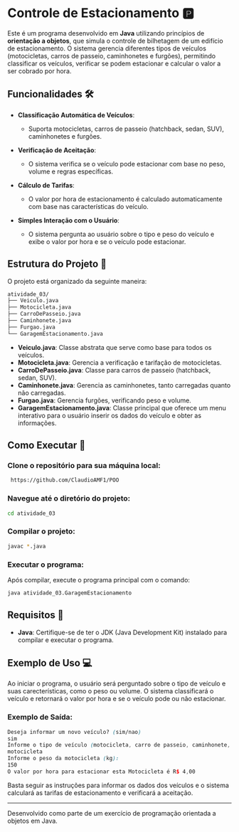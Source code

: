 # Controle de Estacionamento 🅿️

Este é um programa desenvolvido em **Java** utilizando princípios de **orientação a objetos**, que simula o controle de bilhetagem de um edifício de estacionamento. O sistema gerencia diferentes tipos de veículos (motocicletas, carros de passeio, caminhonetes e furgões), permitindo classificar os veículos, verificar se podem estacionar e calcular o valor a ser cobrado por hora.

## Funcionalidades 🛠️

- **Classificação Automática de Veículos**:
  - Suporta motocicletas, carros de passeio (hatchback, sedan, SUV), caminhonetes e furgões.
  
- **Verificação de Aceitação**:
  - O sistema verifica se o veículo pode estacionar com base no peso, volume e regras específicas.

- **Cálculo de Tarifas**:
  - O valor por hora de estacionamento é calculado automaticamente com base nas características do veículo.

- **Simples Interação com o Usuário**:
  - O sistema pergunta ao usuário sobre o tipo e peso do veículo e exibe o valor por hora e se o veículo pode estacionar.

## Estrutura do Projeto 📁

O projeto está organizado da seguinte maneira:

``` bash
atividade_03/
├── Veiculo.java
├── Motocicleta.java
├── CarroDePasseio.java
├── Caminhonete.java
├── Furgao.java
└── GaragemEstacionamento.java
```

- **Veiculo.java**: Classe abstrata que serve como base para todos os veículos.
- **Motocicleta.java**: Gerencia a verificação e tarifação de motocicletas.
- **CarroDePasseio.java**: Classe para carros de passeio (hatchback, sedan, SUV).
- **Caminhonete.java**: Gerencia as caminhonetes, tanto carregadas quanto não carregadas.
- **Furgao.java**: Gerencia furgões, verificando peso e volume.
- **GaragemEstacionamento.java**: Classe principal que oferece um menu interativo para o usuário inserir os dados do veículo e obter as informações.

## Como Executar 🚀

### Clone o repositório para sua máquina local:
```bash
 https://github.com/ClaudioAMF1/POO
```

### Navegue até o diretório do projeto:
```bash
cd atividade_03
```

### Compilar o projeto:
```bash
javac *.java
```

### Executar o programa:

Após compilar, execute o programa principal com o comando:

```bash
java atividade_03.GaragemEstacionamento
```

## Requisitos 📝

- **Java**:  Certifique-se de ter o JDK (Java Development Kit) instalado para compilar e executar o programa.

## Exemplo de Uso 💻

Ao iniciar o programa, o usuário será perguntado sobre o tipo de veículo e suas carecterísticas, como o peso ou volume. O sistema classificará o veículo e retornará o valor por hora e se o veículo pode ou não estacionar.

### Exemplo de Saída:

```scss
Deseja informar um novo veículo? (sim/nao)
sim
Informe o tipo de veículo (motocicleta, carro de passeio, caminhonete, furgao):
motocicleta
Informe o peso da motocicleta (kg):
150
O valor por hora para estacionar esta Motocicleta é R$ 4,00
```

Basta seguir as instruções para informar os dados dos veículos e o sistema calculará as tarifas de estacionamento e verificará a aceitação.

-------
Desenvolvido como parte de um exercício de programação orientada a objetos em Java.
